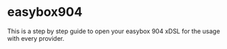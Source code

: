 # easybox904
This is a step by step guide to open your easybox 904 xDSL for the usage with every provider.
